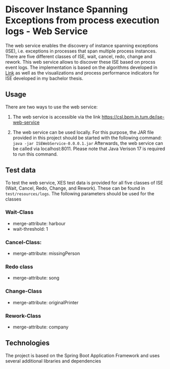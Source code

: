 # Discover Instance Spanning Exceptions from process execution logs - Web Service
The web service enables the discovery of instance spanning exceptions (ISE), i.e. exceptions in processes that span multiple process instances. There are five different classes of ISE, wait, cancel, redo, change and rework. This web service allows to discover these ISE based on procss event logs. The implementation is based on the algorithms developed in [Link](https://doi.org/10.1109/CBI54897.2022.10048) as well as the visualizations and process performance indicators for ISE developed in my bachelor thesis. 

## Usage

 There are two ways to use the web service:

1) The web service is accessible via the link https://csl.bpm.in.tum.de/ise-web-service

2) The web service can be used locally. For this purpose, the JAR file provided in this project should be started with the following command:
   ```java -jar ISEWebService-0.0.0.1.jar```
  Afterwards, the web service can be called via localhost:8011. Please note that Java Verison 17 is required to run this command.

## Test data
To test the web service, XES test data is provided for all five classes of ISE (Wait, Cancel, Redo, Change, and Rework). 
These can be found in ```test/resources/logs```. The following parameters should be used for the classes

### Wait-Class
* merge-attribute: harbour
* wait-threshold: 1

### Cancel-Class:
* merge-attribute: missingPerson

### Redo class
* merge-attribute: song

### Change-Class
* merge-attribute: originalPrinter

### Rework-Class
* merge-attribute: company

## Technologies
The project is based on the Spring Boot Application Framework and uses several additional libraries and dependencies
